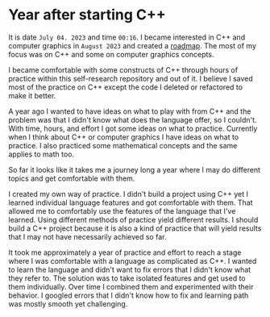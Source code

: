 # Year after starting C++

It is date `July 04. 2023` and time `00:16`. I became interested in C++ and computer graphics in `August 2023` and created a [roadmap](https://github.com/srele96/sk-experiments/issues/123). The most of my focus was on C++ and some on computer graphics concepts.

I became comfortable with some constructs of C++ through hours of practice within this self-research repository and out of it. I believe I saved most of the practice on C++ except the code I deleted or refactored to make it better.

A year ago I wanted to have ideas on what to play with from C++ and the problem was that I didn't know what does the language offer, so I couldn't. With time, hours, and effort I got some ideas on what to practice. Currently when I think about C++ or computer graphics I have ideas on what to practice. I also practiced some mathematical concepts and the same applies to math too.

So far it looks like it takes me a journey long a year where I may do different topics and get comfortable with them.

I created my own way of practice. I didn't build a project using C++ yet I learned individual language features and got comfortable with them. That allowed me to comfortably use the features of the language that I've learned. Using different methods of practice yield different results. I should build a C++ project because it is also a kind of practice that will yield results that I may not have necessarily achieved so far.

It took me approximately a year of practice and effort to reach a stage where I was comfortable with a language as complicated as C++. I wanted to learn the language and didn't want to fix errors that I didn't know what they refer to. The solution was to take isolated features and get used to them individually. Over time I combined them and experimented with their behavior. I googled errors that I didn't know how to fix and learning path was mostly smooth yet challenging.
